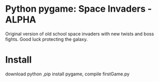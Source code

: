# Python pygame: Space Invaders - ALPHA
Original version of old school space invaders with new twists and boss fights. 
Good luck protecting the galaxy.

# Install
download python ,pip install pygame, compile firstGame.py


